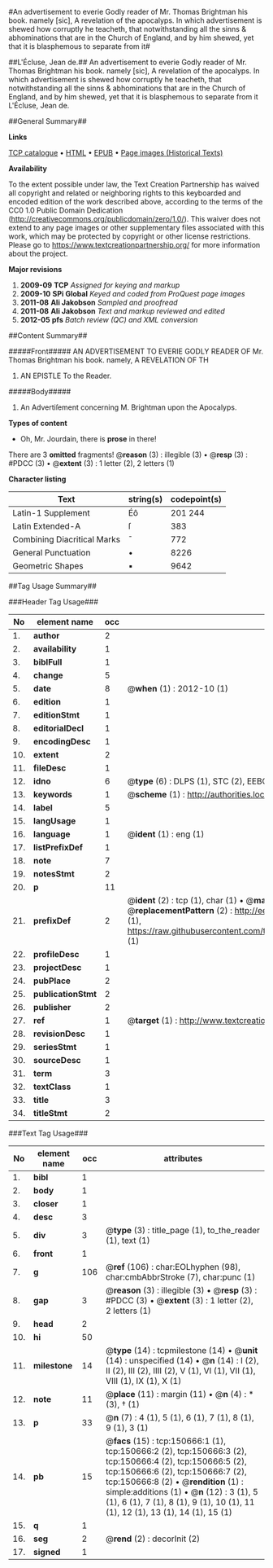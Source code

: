 #An advertisement to everie Godly reader of Mr. Thomas Brightman his book. namely [sic], A revelation of the apocalyps. In which advertisement is shewed how corruptly he teacheth, that notwithstanding all the sinns & abhominations that are in the Church of England, and by him shewed, yet that it is blasphemous to separate from it#

##L'Écluse, Jean de.##
An advertisement to everie Godly reader of Mr. Thomas Brightman his book. namely [sic], A revelation of the apocalyps. In which advertisement is shewed how corruptly he teacheth, that notwithstanding all the sinns & abhominations that are in the Church of England, and by him shewed, yet that it is blasphemous to separate from it
L'Écluse, Jean de.

##General Summary##

**Links**

[TCP catalogue](http://www.ota.ox.ac.uk/tcp/)  • 
[HTML](http://tei.it.ox.ac.uk/tcp/Texts-HTML/free/A72/A72529.html)  • 
[EPUB](http://tei.it.ox.ac.uk/tcp/Texts-EPUB/free/A72/A72529.epub) • 
[Page images (Historical Texts)](https://historicaltexts.jisc.ac.uk/eebo-99899174e)

**Availability**

To the extent possible under law, the Text Creation Partnership has waived all copyright and related or neighboring rights to this keyboarded and encoded edition of the work described above, according to the terms of the CC0 1.0 Public Domain Dedication (http://creativecommons.org/publicdomain/zero/1.0/). This waiver does not extend to any page images or other supplementary files associated with this work, which may be protected by copyright or other license restrictions. Please go to https://www.textcreationpartnership.org/ for more information about the project.

**Major revisions**

1. __2009-09__ __TCP__ *Assigned for keying and markup*
1. __2009-10__ __SPi Global__ *Keyed and coded from ProQuest page images*
1. __2011-08__ __Ali Jakobson__ *Sampled and proofread*
1. __2011-08__ __Ali Jakobson__ *Text and markup reviewed and edited*
1. __2012-05__ __pfs__ *Batch review (QC) and XML conversion*

##Content Summary##

#####Front#####
AN ADVERTISEMENT TO EVERIE GODLY READER OF Mr. Thomas Brightman his book. namely, A REVELATION OF TH
1. AN EPISTLE To the Reader.

#####Body#####

1. An Advertiſement concerning M. Brightman upon the Apocalyps.

**Types of content**

  * Oh, Mr. Jourdain, there is **prose** in there!

There are 3 **omitted** fragments! 
 @__reason__ (3) : illegible (3)  •  @__resp__ (3) : #PDCC (3)  •  @__extent__ (3) : 1 letter (2), 2 letters (1)

**Character listing**


|Text|string(s)|codepoint(s)|
|---|---|---|
|Latin-1 Supplement|Éô|201 244|
|Latin Extended-A|ſ|383|
|Combining             Diacritical Marks|̄|772|
|General Punctuation|•|8226|
|Geometric Shapes|▪|9642|

##Tag Usage Summary##

###Header Tag Usage###

|No|element name|occ|attributes|
|---|---|---|---|
|1.|__author__|2||
|2.|__availability__|1||
|3.|__biblFull__|1||
|4.|__change__|5||
|5.|__date__|8| @__when__ (1) : 2012-10 (1)|
|6.|__edition__|1||
|7.|__editionStmt__|1||
|8.|__editorialDecl__|1||
|9.|__encodingDesc__|1||
|10.|__extent__|2||
|11.|__fileDesc__|1||
|12.|__idno__|6| @__type__ (6) : DLPS (1), STC (2), EEBO-CITATION (1), PROQUEST (1), VID (1)|
|13.|__keywords__|1| @__scheme__ (1) : http://authorities.loc.gov/ (1)|
|14.|__label__|5||
|15.|__langUsage__|1||
|16.|__language__|1| @__ident__ (1) : eng (1)|
|17.|__listPrefixDef__|1||
|18.|__note__|7||
|19.|__notesStmt__|2||
|20.|__p__|11||
|21.|__prefixDef__|2| @__ident__ (2) : tcp (1), char (1)  •  @__matchPattern__ (2) : ([0-9\-]+):([0-9IVX]+) (1), (.+) (1)  •  @__replacementPattern__ (2) : http://eebo.chadwyck.com/downloadtiff?vid=$1&page=$2 (1), https://raw.githubusercontent.com/textcreationpartnership/Texts/master/tcpchars.xml#$1 (1)|
|22.|__profileDesc__|1||
|23.|__projectDesc__|1||
|24.|__pubPlace__|2||
|25.|__publicationStmt__|2||
|26.|__publisher__|2||
|27.|__ref__|1| @__target__ (1) : http://www.textcreationpartnership.org/docs/. (1)|
|28.|__revisionDesc__|1||
|29.|__seriesStmt__|1||
|30.|__sourceDesc__|1||
|31.|__term__|3||
|32.|__textClass__|1||
|33.|__title__|3||
|34.|__titleStmt__|2||


###Text Tag Usage###

|No|element name|occ|attributes|
|---|---|---|---|
|1.|__bibl__|1||
|2.|__body__|1||
|3.|__closer__|1||
|4.|__desc__|3||
|5.|__div__|3| @__type__ (3) : title_page (1), to_the_reader (1), text (1)|
|6.|__front__|1||
|7.|__g__|106| @__ref__ (106) : char:EOLhyphen (98), char:cmbAbbrStroke (7), char:punc (1)|
|8.|__gap__|3| @__reason__ (3) : illegible (3)  •  @__resp__ (3) : #PDCC (3)  •  @__extent__ (3) : 1 letter (2), 2 letters (1)|
|9.|__head__|2||
|10.|__hi__|50||
|11.|__milestone__|14| @__type__ (14) : tcpmilestone (14)  •  @__unit__ (14) : unspecified (14)  •  @__n__ (14) : I (2), II (2), III (2), IIII (2), V (1), VI (1), VII (1), VIII (1), IX (1), X (1)|
|12.|__note__|11| @__place__ (11) : margin (11)  •  @__n__ (4) : * (3), † (1)|
|13.|__p__|33| @__n__ (7) : 4 (1), 5 (1), 6 (1), 7 (1), 8 (1), 9 (1), 3 (1)|
|14.|__pb__|15| @__facs__ (15) : tcp:150666:1 (1), tcp:150666:2 (2), tcp:150666:3 (2), tcp:150666:4 (2), tcp:150666:5 (2), tcp:150666:6 (2), tcp:150666:7 (2), tcp:150666:8 (2)  •  @__rendition__ (1) : simple:additions (1)  •  @__n__ (12) : 3 (1), 5 (1), 6 (1), 7 (1), 8 (1), 9 (1), 10 (1), 11 (1), 12 (1), 13 (1), 14 (1), 15 (1)|
|15.|__q__|1||
|16.|__seg__|2| @__rend__ (2) : decorInit (2)|
|17.|__signed__|1||
